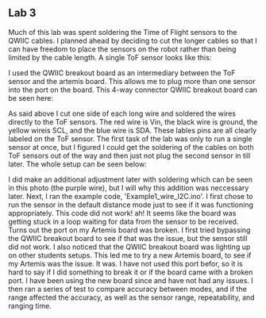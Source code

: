 ## Lab 3

Much of this lab was spent soldering the Time of Flight sensors to the QWIIC cables. I planned ahead by deciding to cut the longer cables so that I can have freedom to place the sensors on the robot rather than being limited by the cable length.
A single ToF sensor looks like this:

I used the QWIIC breakout board as an intermediary between the ToF sensor and the artemis board. This allows me to plug more than one sensor into the port on the board. This 4-way connector QWIIC breakout board can be seen here:

As said above I cut one side of each long wire and soldered the wires directly to the ToF sensors. The red wire is Vin, the black wire is ground, the yellow wireis SCL, and the blue wire is SDA. These lables pins are all clearly labeled on the ToF sensor. The first task of the lab was only to run a single sensor at once, but I figured I could get the soldering of the cables on both ToF sensors out of the way and then just not plug the second sensor in till later. The whole setup can be seen below:

I did make an additional adjustment later with soldering which can be seen in this photo (the purple wire), but I will why this addition was neccessary later.
Next, I ran the example code, 'Example1_wire_I2C.ino'. I first chose to run the sensor in the default distance mode just to see if it was functioning appropriately. This code did not work! ah! It seems like the board was getting stuck in a loop waiting for data from the sensor to be received. Turns out the port on my Artemis board was broken. I first tried bypassing the QWIIC breakout board to see if that was the issue, but the sensor still did not work. I also noticed that the QWIIC breakout board was lighting up on other students setups. This led me to try a new Artemis board, to see if my Artemis was the issue. It was. I have not used this port befor, so it is hard to say if I did something to break it or if the board came with a broken port. I have been using the new board since and have not had any issues. I then ran a series of test to compare accuracy between modes,  and if the range affected the accuracy, as well as the sensor range, repeatability, and ranging time.
